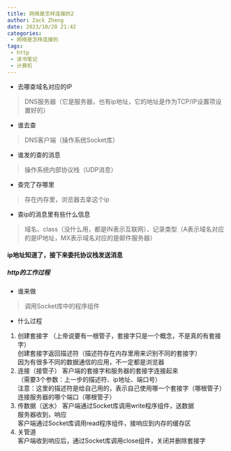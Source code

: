 ```yaml
---
title: 网络是怎样连接的2
author: Zack Zheng
date: 2023/10/20 21:42
categories:
 - 网络是怎样连接的
tags:
 - http
 - 读书笔记
 - 计算机
---
```



+ 去哪查域名对应的IP
> DNS服务器（它是服务器，也有ip地址，它的地址是作为TCP/IP设置项设置好的）
+ 谁去查
> DNS客户端（操作系统Socket库）
+ 谁发的查的消息
> 操作系统内部协议栈（UDP消息）
+ 查完了存哪里
> 存在内存里，浏览器去拿这个ip
+ 查ip的消息里有些什么信息
> 域名、class（没什么用，都是IN表示互联网）、记录类型（A表示域名对应的是IP地址，MX表示域名对应的是邮件服务器） 


#### ip地址知道了，接下来委托协议栈发送消息

##### http的工作过程

+ 谁来做
> 调用Socket库中的程序组件
+ 什么过程
1. 创建套接字 （上帝说要有一根管子，套接字只是一个概念，不是真的有套接字）  
创建套接字返回描述符（描述符存在内存里用来识别不同的套接字）    
因为有很多不同的数据通信的应用，不一定都是浏览器  
2. 连接（接管子）
客户端的套接字和服务器的套接字连接起来     
（需要3个参数：上一步的描述符、ip地址、端口号）   
注意：这里的描述符是给自己用的，表示自己使用哪一个套接字（哪根管子）连接服务器的哪个端口（哪根管子）
3. 传数据（送水）
客户端通过Socket库调用write程序组件，送数据   
服务器收到，响应   
客户端通过Socket库调用read程序组件，接响应到内存的缓存区   
4. 关管道   
客户端收到响应后，通过Socket库调用close组件，关闭并删除套接字 
  
